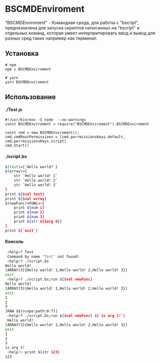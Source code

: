 
# BSCMDEnviroment

"BSCMDEnviroment" - Командная среда, для работы с "bscript", предназначена для запуска скриптов написанных на "bscript" и отдельных команд, которая умеет интерпритировать ввод и вывод для разных сред таких например как терминал.  
## Установка
```
# npm
npm i BSCMDEnviroment

# yarn
yarn BSCMDEnviroment
```

## Использование
#### ./Test.js
```nodejs
#!/usr/bin/env -S node  --no-warnings
const BSCMDEnviroment = require("BSCMDEnviroment").BSCMDEnviroment

const cmd = new BSCMDEnviroment();
cmd.cmdRootPermissions = [cmd.perrmissionsKeys.default, cmd.perrmissionsKeys.script]
cmd.Start()
```
#### ./script.bs
```bash
$(test)={`Hello world!`}
$(array)={
    str `Hello world! 1`
    str `Hello world! 2`
    str `Hello world! 3`
}
print ${$val test}
print ${$val array}
$(newFunc)=FUNC=>{
    print ${num 1}
    print ${num 2}
    print ${num 3}
    print ${str ${$arg 0}}
}
print ${`exit`}
```

#### Консоль
```bash
 <help>? Test
 Command by name "Test" not found!
 <help>? ./script.bs
Hello world!
[ARRAY(3){Hello world! 1,Hello world! 2,Hello world! 3}]
exit
 <help>? ./script.bs;run ${$val newFunc}
Hello world!
[ARRAY(3){Hello world! 1,Hello world! 2,Hello world! 3}]
exit
1
2
3
[RAW $$(scope:path:0:7)]
 <help>? ./script.bs;run ${$val newFunc} ${`is arg 1!`}
 Hello world!
[ARRAY(3){Hello world! 1,Hello world! 2,Hello world! 3}]
exit
1
2
3
is arg 1!
 <help?> print ${str 123}
123
```